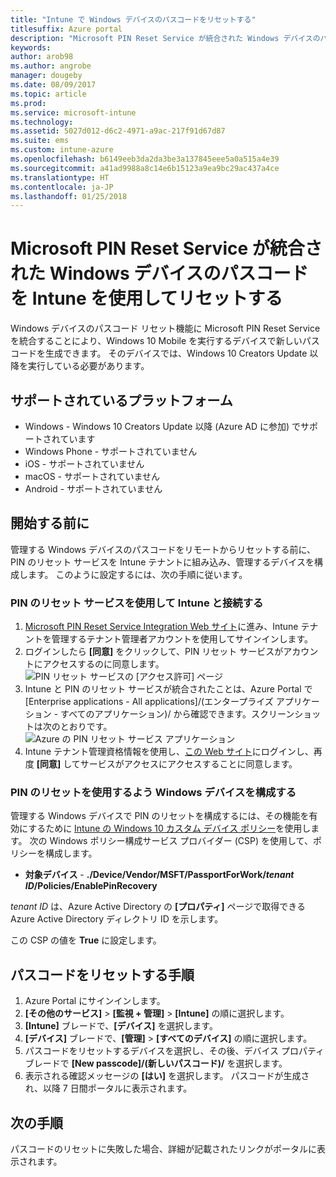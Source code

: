 ```yaml
---
title: "Intune で Windows デバイスのパスコードをリセットする"
titlesuffix: Azure portal
description: "Microsoft PIN Reset Service が統合された Windows デバイスのパスコードを Intune を使用してリセットする方法を説明します。"
keywords: 
author: arob98
ms.author: angrobe
manager: dougeby
ms.date: 08/09/2017
ms.topic: article
ms.prod: 
ms.service: microsoft-intune
ms.technology: 
ms.assetid: 5027d012-d6c2-4971-a9ac-217f91d67d87
ms.suite: ems
ms.custom: intune-azure
ms.openlocfilehash: b6149eeb3da2da3be3a137845eee5a0a515a4e39
ms.sourcegitcommit: a41ad9988a8c14e6b15123a9ea9bc29ac437a4ce
ms.translationtype: HT
ms.contentlocale: ja-JP
ms.lasthandoff: 01/25/2018
---
```

# <a name="reset-the-passcode-on-windows-devices-integrated-with-the-microsoft-pin-reset-service-using-intune"></a>Microsoft PIN Reset Service が統合された Windows デバイスのパスコードを Intune を使用してリセットする

Windows デバイスのパスコード リセット機能に Microsoft PIN Reset Service を統合することにより、Windows 10 Mobile を実行するデバイスで新しいパスコードを生成できます。 そのデバイスでは、Windows 10 Creators Update 以降を実行している必要があります。

## <a name="supported-platforms"></a>サポートされているプラットフォーム

- Windows - Windows 10 Creators Update 以降 (Azure AD に参加) でサポートされています
- Windows Phone - サポートされていません
- iOS - サポートされていません
- macOS - サポートされていません
- Android - サポートされていません


## <a name="before-you-start"></a>開始する前に

管理する Windows デバイスのパスコードをリモートからリセットする前に、PIN のリセット サービスを Intune テナントに組み込み、管理するデバイスを構成します。 このように設定するには、次の手順に従います。

### <a name="connect-intune-with-the-pin-reset-service"></a>PIN のリセット サービスを使用して Intune と接続する

1. [Microsoft PIN Reset Service Integration Web サイト](https://login.windows.net/common/oauth2/authorize?response_type=code&client_id=b8456c59-1230-44c7-a4a2-99b085333e84&resource=https%3A%2F%2Fgraph.windows.net&redirect_uri=https%3A%2F%2Fcred.microsoft.com&state=e9191523-6c2f-4f1d-a4f9-c36f26f89df0&prompt=admin_consent)に進み、Intune テナントを管理するテナント管理者アカウントを使用してサインインします。
2. ログインしたら **[同意]** をクリックして、PIN リセット サービスがアカウントにアクセスするのに同意します。<br>
![PIN リセット サービスの [アクセス許可] ページ](./media/pin-reset-service-application.png)
3. Intune と PIN のリセット サービスが統合されたことは、Azure Portal で [Enterprise applications - All applications]/(エンタープライズ アプリケーション - すべてのアプリケーション)/ から確認できます。スクリーンショットは次のとおりです。<br>
![Azure の PIN リセット サービス アプリケーション](./media/pin-reset-service-home-screen.png)
4. Intune テナント管理資格情報を使用し、[この Web サイト](https://login.windows.net/common/oauth2/authorize?response_type=code&client_id=9115dd05-fad5-4f9c-acc7-305d08b1b04e&resource=https%3A%2F%2Fcred.microsoft.com%2F&redirect_uri=ms-appx-web%3A%2F%2FMicrosoft.AAD.BrokerPlugin%2F9115dd05-fad5-4f9c-acc7-305d08b1b04e&state=6765f8c5-f4a7-4029-b667-46a6776ad611&prompt=admin_consent)にログインし、再度 **[同意]** してサービスがアクセスにアクセスすることに同意します。

### <a name="configure-windows-devices-to-use-pin-reset"></a>PIN のリセットを使用するよう Windows デバイスを構成する

管理する Windows デバイスで PIN のリセットを構成するには、その機能を有効にするために [Intune の Windows 10 カスタム デバイス ポリシー](custom-settings-windows-10.md)を使用します。 次の Windows ポリシー構成サービス プロバイダー (CSP) を使用して、ポリシーを構成します。


- **対象デバイス** - **./Device/Vendor/MSFT/PassportForWork/*tenant ID*/Policies/EnablePinRecovery**

*tenant ID* は、Azure Active Directory の **[プロパティ]** ページで取得できる Azure Active Directory ディレクトリ ID を示します。

この CSP の値を **True** に設定します。

## <a name="steps-to-reset-the-passcode"></a>パスコードをリセットする手順

1. Azure Portal にサインインします。
2. **[その他のサービス]** > **[監視 + 管理]** > **[Intune]** の順に選択します。
3. **[Intune]** ブレードで、**[デバイス]** を選択します。
4. **[デバイス]** ブレードで、**[管理]** > **[すべてのデバイス]** の順に選択します。
5. パスコードをリセットするデバイスを選択し、その後、デバイス プロパティ ブレードで **[New passcode]/(新しいパスコード)/** を選択します。
6. 表示される確認メッセージの **[はい]** を選択します。 パスコードが生成され、以降 7 日間ポータルに表示されます。

## <a name="next-steps"></a>次の手順

パスコードのリセットに失敗した場合、詳細が記載されたリンクがポータルに表示されます。


